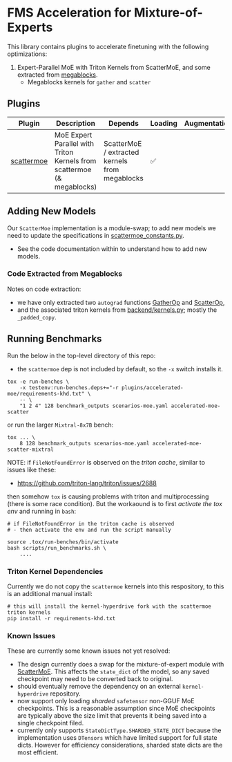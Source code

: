 # FMS Acceleration for Mixture-of-Experts

This library contains plugins to accelerate finetuning with the following optimizations:
1. Expert-Parallel MoE with Triton Kernels from ScatterMoE, and some extracted from [megablocks](https://github.com/databricks/megablocks).
    - Megablocks kernels for `gather` and `scatter` 

## Plugins

Plugin | Description | Depends | Loading | Augmentation | Callbacks
--|--|--|--|--|--
[scattermoe](./src/fms_acceleration_moe/framework_plugin_scattermoe.py) | MoE Expert Parallel with Triton Kernels from scattermoe (& megablocks) | ScatterMoE / extracted kernels from megablocks | ✅ | |  ✅


## Adding New Models

Our `ScatterMoe` implementation is a module-swap; to add new models we need to update the specifications in [scattermoe_constants.py](./src/fms_acceleration_moe/utils/scattermoe_constants.py).
- See the code documentation within to understand how to add new models.

### Code Extracted from Megablocks

Notes on code extraction:
- we have only extracted two `autograd` functions [GatherOp](https://github.com/databricks/megablocks/blob/main/megablocks/ops/gather.py) and [ScatterOp](https://github.com/databricks/megablocks/blob/main/megablocks/ops/scatter.py),
- and the associated triton kernels from [backend/kernels.py](https://github.com/databricks/megablocks/blob/main/megablocks/backend/kernels.py); mostly the `_padded_copy`.

## Running Benchmarks


Run the below in the top-level directory of this repo:
- the `scattermoe` dep is not included by default, so the `-x` switch installs it.

```
tox -e run-benches \
    -x testenv:run-benches.deps+="-r plugins/accelerated-moe/requirements-khd.txt" \
    -- \
    "1 2 4" 128 benchmark_outputs scenarios-moe.yaml accelerated-moe-scatter
```
or run the larger `Mixtral-8x7B` bench:
```
tox ... \
    8 128 benchmark_outputs scenarios-moe.yaml accelerated-moe-scatter-mixtral
```

NOTE: if `FileNotFoundError` is observed on the *triton cache*, similar to issues like these:
- https://github.com/triton-lang/triton/issues/2688

then somehow `tox` is causing problems with triton and multiprocessing (there is some race condition).
But the workaound is to first *activate the tox env* and 
running in `bash`:
```
# if FileNotFoundError in the triton cache is observed
# - then activate the env and run the script manually

source .tox/run-benches/bin/activate
bash scripts/run_benchmarks.sh \
    ....
```


### Triton Kernel Dependencies

Currently we do not copy the `scattermoe` kernels into this respository, to this is an additional manual install:

```
# this will install the kernel-hyperdrive fork with the scattermoe triton kernels
pip install -r requirements-khd.txt
```

### Known Issues

These are currently some known issues not yet resolved:
- The design currently does a swap for the mixture-of-expert module with [ScatterMoE](./src/fms_acceleration_moe/utils/scattermoe.py). This affects the `state_dict` of the model, so any saved checkpoint may need to be converted back to original.
- should eventually remove the dependency on an external `kernel-hyperdrive` repository.
- now support only loading *sharded* `safetensor` non-GGUF MoE checkpoints. This is a reasonable assumption since MoE checkpoints are typically above the size limit that prevents it being saved into a single checkpoint filed.
- currently only supports `StateDictType.SHARDED_STATE_DICT` because the implementation uses `DTensors` which have limited support for full state dicts. However for efficiency considerations, sharded state dicts are the most efficient. 


